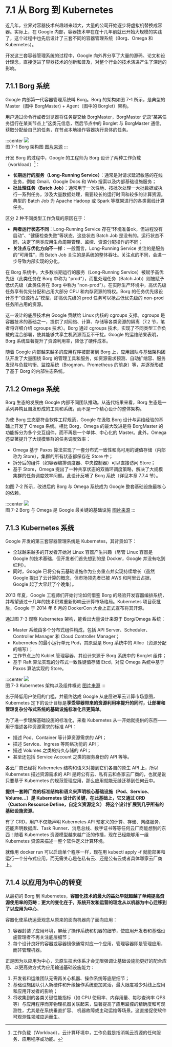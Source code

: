 # 7.1 从 Borg 到 Kubernetes

近几年，业界对容器技术兴趣越来越大，大量的公司开始逐步将虚拟机替换成容器。实际上，在 Google 内部，容器技术早在在十几年前就已开始大规模的实践了，这个过程中也先后设计了三套不同的容器管理系统（Borg、Omega 和 Kubernetes）。

开发这三套容器管理系统的过程中，Google 向外界分享了大量的源码、论文和设计理念，直接促进了容器技术的创新和普及，对整个行业的技术演进产生了深远的影响。

## 7.1.1 Borg 系统
Google 内部第一代容器管理系统叫 Borg。Borg 的架构如图 7-1 所示，是典型的 Master（图中 BorgMaster) + Agent（图中的 Borglet）架构。

用户通过命令行或者浏览器将任务提交给 BorgMaster，BorgMaster 记录“某某任务运行在某某节点上”这类元信息，然后节点中的 Borglet 与 BorgMaster 通信，获取分配给自己的任务，在节点本地操作容器执行具体的任务。

:::center
  ![](../assets/borg-arch.png)<br/>
  图 7-1 Borg 架构图 [图片来源](https://research.google/pubs/large-scale-cluster-management-at-google-with-borg/)
:::

开发 Borg 的过程中，Google 的工程师为 Borg 设计了两种工作负载（workload）[^1]：
- **长期运行的服务（Long-Running Service）**：通常是对请求延迟敏感的在线业务，例如 Gmail、Google Docs 和 Web 搜索以及内部基础设施服务；
- **批处理任务（Batch Job）**：通常用于一次性地、按批次处理一大批数据或执行一系列任务，涉及大量数据处理，需要较长的运行时间和较多的计算资源。典型的 Batch Job 为 Apache Hadoop 或 Spark 等框架进行的各类离线计算任务。

区分 2 种不同类型工作负载的原因在于：

- **两者运行状态不同**：Long-Running Service 存在“环境准备ok，但进程没有启动”、“健康检查失败”等状态，这些状态 Batch Job 是没有的。运行状态不同，决定了两类应用生命周期管理、监控、资源分配操作的不同；
- **关注点与优化方向不一样**：一般而言，Long-Running Service 关注的是服务的“可用性”，而 Batch Job 关注的是系统的整体吞吐。关注点的不同，会进一步导致内部实现的分化。

在 Borg 系统中，大多数长期运行的服务（Long-Running Service）被赋予高优先级（此类任务在 Borg 中称为 "prod"），而批处理任务（Batch Job）则被赋予低优先级（此类任务在 Borg 中称为 "non-prod"）。在实际生产环境中，高优先级任务享有优先分配和占用大部分 CPU 和内存资源的特权。Borg 的任务优先级设计基于“资源抢占”模型，即高优先级的 prod 任务可以抢占低优先级的 non-prod 任务所占用的资源。

这一设计的底层技术由 Google 贡献给 Linux 内核的 cgroups 支撑。cgroups 是容器技术的基础之一，提供了对网络、计算、存储等各类资源的隔离（7.2 节，笔者将详细介绍 cgroups 技术）。Borg 通过 cgroups 技术，实现了不同类型工作负载的混合部署，使其能够共享主机资源而互不干扰。Google 的运维结果表明，Borg 系统显著提升了资源利用率，降低了硬件成本。

随着 Google 内部越来越多的应用程序被部署到 Borg 上，应用团队与基础架构团队开发了大量围绕 Borg 的管理工具和服务，如资源需求预测、自动扩缩容、服务发现与负载均衡、监控系统（Brogmon，Prometheus 的前身）等，并逐渐形成了基于 Borg 的内部生态系统。

## 7.1.2 Omega 系统

Borg 生态的发展由 Google 内部不同团队推动。从迭代结果来看，Borg 生态是一系列异构且自发形成的工具和系统，而不是一个精心设计的整体架构。

为使 Borg 生态更符合软件工程规范，Google 在汲取 Borg 设计与运维经验的基础上开发了 Omega 系统。相比 Borg，Omega 的最大改进是将 BorgMaster 的功能拆分为多个交互组件，而不再是一个单体、中心化的 Master。此外，Omega 还显著提升了大规模集群的任务调度效率：

- Omega 基于 Paxos 算法实现了一套分布式一致性和高可用的键值存储（内部称为 Store），集群的所有状态都保存在 Store 中；
- 拆分后的组件（如容器编排调度器、中央控制器）可以直接访问 Store；
- 基于 Store，Omega 提出了一种共享状态的双循环调度策略，解决了大规模集群的任务调度效率问题。此设计反哺了 Borg 系统（详见本章 7.7.4 节）。


如图 7-2 所示，改进后的 Borg 与 Omega 系统成为 Google 整套基础设施最核心的依赖。

:::center
  ![](../assets/Borg.jpeg) <br/>
  图 7-2 Borg 与 Omega 是 Google 最关键的基础设施 [图片来源](https://cs.brown.edu/~malte/pub/dissertations/phd-final.pdf)
:::

## 7.1.3 Kubernetes 系统

Google 开发的第三套容器管理系统是 Kubernetes，其背景如下：

- 全球越来越多的开发者开始对 Linux 容器产生兴趣（尽管 Linux 容器是 Google 的技术基础，但开发者们首先想到的是 Docker，Google 并没有吃到红利）。
- 同时，Google 已将公有云基础设施作为业务重点并实现持续增长（虽然 Google 提出了云计算的概念，但市场领先者已被 AWS 和阿里云占据，Google 起了大早赶了个晚集）。

2013 年夏，Google 工程师们开始讨论如何借鉴 Borg 的经验开发容器编排系统，并希望通过十几年的技术积累重新影响云计算市场格局。Kubernetes 项目获批后，Google 于 2014 年 6 月的 DockerCon 大会上正式宣布将其开源。

通过图 7-3 观察 Kubernetes 架构，能看出大量设计来源于 Borg/Omega 系统：

- Master 系统由多个分布式组件构成，包括 API Server、Scheduler、Controller Manager 和 Cloud Controller Manager；
- Kubernetes 的最小运行单元 Pod，其原型是 Borg 系统中的 Alloc（资源分配的缩写）；
- 工作节点上的 Kublet 管理容器，其设计来源于 Borg 系统中的 Borglet 组件；
- 基于 Raft 算法实现的分布式一致性键值存储 Etcd，对应 Omega 系统中基于 Paxos 算法实现的 Store。

:::center
  ![](../assets/k8s-arch.svg)<br/>
  图 7-3 Kubernetes 架构以及组件概览 [图片来源](https://link.medium.com/oWobLWzCQJb)
:::


出于降低用户使用的门槛，并最终达成 Google 从底层进军云计算市场意图，Kubernetes 定下的设计目标是**享受容器带来的资源利用率提升的同时，让部署和管理复杂分布式系统的基础设施标准化且更简单**。

为了进一步理解基础设施的标准化，来看 Kubernetes 从一开始就提供的东西——用于描述各种资源需求的标准 API：

- 描述 Pod、Container 等计算资源需求的 API；
- 描述 Service、Ingress 等网络功能的 API；
- 描述 Volumes 之类的持久存储的 API；
- 甚至还包括 Service Account 之类的服务身份的 API 等等。

各云厂商已经将 Kubernetes 结构和语义对接到它们各自的原生 API 上，所以 Kubernetes 描述资源需求的 API 是跨公有云、私有云和各家云厂商的，也就是说只要基于 Kubernetes 的规范管理应用，那么应用就能无缝迁移到任何云中。

**提供一套跨厂商的标准结构和语义来声明核心基础设施（Pod、Service、Volume...）是 Kubernetes 设计的关键，在此基础上，它又通过 CRD（Custom Resource Define，自定义资源定义） 将这个设计扩展到几乎所有的基础设施资源**。

有了 CRD，用户不仅能声明 Kubernetes API 预定义的计算、存储、网络服务，还能声明数据库、Task Runner、消息总线、数字证书等等任何云厂商能想到的东西！随着 Kubernetes 资源模型越来越广泛的传播，现在已经能够用一组 Kubernetes 资源来描述一整个软件定义计算环境。

就像用 docker run 可以启动单个程序一样，现在用 kubectl apply -f 就能部署和运行一个分布式应用，而无需关心是在私有云、还是公有云或者具体哪家云厂商上。

## 7.1.4 以应用为中心的转变

从最初的 Borg 到 Kubernetes，**容器化技术的最大的益处早就超越了单纯提高资源使用率的范畴**；**更大的变化在于，系统开发和运营的理念从以机器为中心迁移到了以应用为中心**。

容器化使系统运营观念从原来的面向机器向了面向应用：

1. 容器封装了应用环境，屏蔽了操作系统和机器的细节，使应用开发者和基础设施管理者不再关注底层细节；
2. 每个设计良好的容器或容器镜像通常对应一个应用，管理容器即是管理应用，而非管理机器。

正是因为以应用为中心，云原生技术体系才会无限强调让基础设施能更好的配合应用、以更高效方式为应用输送基础设施能力：

1. 开发者和运维团队无需再关心机器、操作系统等底层细节；
2. 基础设施团队引入新硬件和升级操作系统更加灵活，最大限度减少对线上应用和应用开发者的影响；
3. 将收集到的各类关键性能指标（如 CPU 使用率、内存用量、每秒查询率 QPS 等）与应用程序而非物理机器关联起来，显著提高了应用监控的精确度和可观测性，尤其是在系统垂直扩容、 机器故障或主动运维等场景。这直接促使软件可观测性领域应运而生。

[^1]: 工作负载（Workload），云计算环境中，工作负载是指消耗云资源的任何服务、应用程序或功能。
